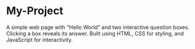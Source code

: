 # My-Project
A simple web page with "Hello World" and two interactive question boxes. Clicking a box reveals its answer. Built using HTML, CSS for styling, and JavaScript for interactivity.
